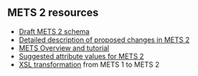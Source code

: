 ## METS 2 resources

* [Draft METS 2 schema](https://github.com/mets/METS-schema/blob/mets2/v2/mets.xsd)
* [Detailed description of proposed changes in METS 2](https://github.com/mets/METS-schema/blob/mets2/METS2.md)
* [METS Overview and tutorial](https://github.com/mets/METS-board/blob/mets2/web%20documents/metsoverview.md)
* [Suggested attribute values for METS 2](METS2-Suggested-Attribute-Values)
* [XSL transformation](https://github.com/mets/METS1to2) from METS 1 to METS 2